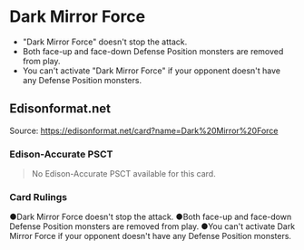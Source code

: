 # Dark Mirror Force

*   "Dark Mirror Force" doesn't stop the attack.
*   Both face-up and face-down Defense Position monsters are removed from play.
*   You can't activate "Dark Mirror Force" if your opponent doesn't have any Defense Position monsters.

## Edisonformat.net

Source: https://edisonformat.net/card?name=Dark%20Mirror%20Force

### Edison-Accurate PSCT

> No Edison-Accurate PSCT available for this card.

### Card Rulings

●Dark Mirror Force doesn't stop the attack.
●Both face-up and face-down Defense Position monsters are removed from play.
●You can't activate Dark Mirror Force if your opponent doesn't have any Defense Position monsters.
            